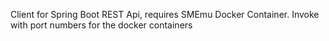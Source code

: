 Client for Spring Boot REST Api, requires SMEmu Docker Container. Invoke with port numbers for the docker containers
